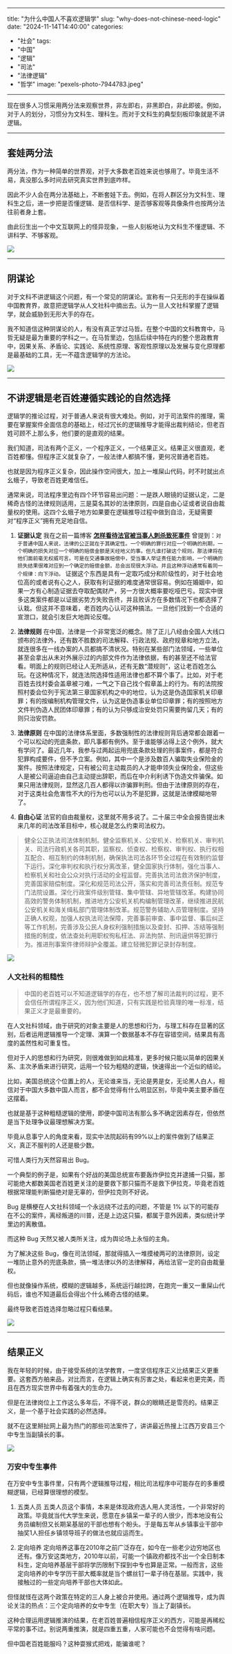 
---
title: "为什么中国人不喜欢逻辑学"
slug: "why-does-not-chinese-need-logic"
date: "2024-11-14T14:40:00"
categories: 
  - "社会"
tags:   
  - "中国"
  - "逻辑"
  - "司法"
  - "法律逻辑"
  - "哲学"
image: "pexels-photo-7944783.jpeg"
---
现在很多人习惯采用两分法来观察世界，非左即右，非黑即白，非此即彼。例如，对于人的划分，习惯分为文科生、理科生。而对于文科生的典型刻板印象就是不讲逻辑。<!--more-->

---

## 套娃两分法
两分法，作为一种简单的世界观，对于大多数老百姓来说也够用了。毕竟生活不易，真没那么多时间去研究真实世界到底咋样。

因此不少人会在两分法基础上，不断套娃下去。例如，在将人群区分为文科生、理科生之后，进一步把是否懂逻辑、是否信科学、是否够客观等具像条件也按两分法往前者身上套。

由此衍生出一个中文互联网上的怪异现象，一些人刻板地认为文科生不懂逻辑、不讲科学、不够客观。

![](VIX7qM3QfwxnSXWr.jpeg)  


---

## 阴谋论
对于文科不讲逻辑这个问题，有一个常见的阴谋论。宣称有一只无形的手在操纵着中国教育界，故意把逻辑学从人文社科中摘出去。认为一旦人文社科掌握了逻辑学，就会威胁到无形大手的存在。

我不知道信这种阴谋论的人，有没有真正学过马哲。在整个中国的文科教育中，马哲无疑是最为重要的学科之一。在马哲里边，包括后续中特在内的整个思政教育中，因果关系、矛盾论、实践论、系统性原理、客观性原理以及发展与变化原理都是最基础的工具，无一不蕴含逻辑学的方法论。  

![](mWUYEepy14rzWX38.jpeg)  


---

## 不讲逻辑是老百姓遵循实践论的自然选择
逻辑学的推论过程，对于普通人来说有很大难处。例如，对于司法案件的推理，需要在掌握案件全面信息的基础上，经过冗长的逻辑推导才能得出裁判结论，但老百姓可顾不上那么多，他们要的是直观的结果。

我们知道，司法有两个正义，一个程序正义，一个结果正义。结果正义很直观，老百姓都懂。但程序正义就复杂了，一般法律人都搞不懂，更何况普通老百姓。

也就是因为程序正义复杂，因此操作空间很大，加上一堆屎山代码，时不时就出点幺蛾子，导致老百姓更难信任。

通常来说，司法程序里边有四个环节容易出问题：一是跌人眼镜的证据认定，二是稀奇古怪的法律规则适用，三是莫名其妙的法律原则，四是自由心证或者说自由裁量权的使用。这四个幺蛾子地方如果要在逻辑推导过程中做到自洽，无疑需要对“程序正义”拥有充足地自信。


1. **证据认定**
   我在之前一篇博客 [**怎样看待法官被当事人刺杀致死事件**](https://hyruo.com/article/how-to-view-the-incident-of-a-judge-being-murdered/) 曾提到：`对于普通中国人来说，法律的公正就在于其确定性。一个明确的罪行对应一个明确的刑期，一个明确的损失对应一个明确的赔偿金额是天经地义的事。但凡谁打破这个规则，那法律将在他们面前毫无权威可言。可是在交通事故赔偿中，受当事人举证责任能力影响，一个明确的损失结果很难对应到一个确定的赔偿金额，总会出现很大浮动。并且这种浮动通常有着同一个规律：向下浮动。` 证据这个东西是具有一定取巧成分和阶级性的，对于社会地位高的或者说有心之人，获取有利证据的难度通常很容易。例如在婚姻中，如果一方有心制造证据去夺取配偶财产，另一方很大概率要吃哑巴亏。现实中很多这类案件都是以证据劣势方失败告终，并且败诉方在多数情况下也都选择了认栽。但这并不意味着，老百姓内心认可这种搞法。一旦他们找到一个合适的宣泄口，就会引发巨大地舆论反噬。
   
2. **法律规则**
   在中国，法律是一个非常宽泛的概念。除了正儿八经由全国人大线口颁布的法律外，还有数不胜数的司法解释、行政法规、政府规章和地方立法，就连很多在一线办案的人员都搞不清状况。特别在某些部门法领域，一些单位甚至会拿出从未对外展示过的内部文件作为法律依据，有的甚至还不给法官看。明面上的规则已经让人无所适从，还有无数“潜规则”，这让老百姓怎么玩。在这种情况下，就连法院选择性适用法律也都不算个事了。比如，对于老百姓去找村委会盖章被刁难，一气之下自己找个假章盖上的行为。有的法院按照村委会位列于宪法第三章国家机构之中的地位，认为这是伪造国家机关印章罪；有的按编制机构管理文件，认为这是伪造事业单位印章罪；有的按照地方文件判伪造人民团体印章罪；有的认为只够成治安处罚只需要拘留几天；有的则只治安罚款。  
   
3. **法律原则**
   在中国的法律体系里面，多数强制性的法律规则背后通常都会跟着一个可以松动的兜底条款，即凡事都有例外。至于谁能够沾得上这个例外，就大有学问了。最近几年，我参与过两起运用兜底条款处理的刑事案件，都是符合犯罪构成要件，但不予立案。例如，其中一个是涉及数百人骗取失业保险金的案件。按照法律规定，只有被公司主动裁员的人才能申领失业保险金，但这些人是被公司逼迫由自己主动提出辞职，而后在中介利利诱下伪造文件骗保。如果只用法律规则，显然这几百人都得以诈骗罪判刑。但由于法律原则的存在，对于这类社会危害性不大的行为也可以认为不是犯罪，这就是法律模糊地带了。
   
4. **自由心证**
  法官的自由裁量权，这里就不用多说了。二十届三中全会报告提出未来几年的司法改革目标中，核心就是怎么约束司法权力。
> 健全公正执法司法体制机制。健全监察机关、公安机关、检察机关、审判机关、司法行政机关各司其职，监察权、侦查权、检察权、审判权、执行权相互配合、相互制约的体制机制，确保执法司法各环节全过程在有效制约监督下运行。深化审判权和执行权分离改革，健全国家执行体制，强化当事人、检察机关和社会公众对执行活动的全程监督。完善执法司法救济保护制度，完善国家赔偿制度。深化和规范司法公开，落实和完善司法责任制。规范专门法院设置。深化行政案件级别管辖、集中管辖、异地管辖改革。构建协同高效的警务体制机制，推进地方公安机关机构编制管理改革，继续推进民航公安机关和海关缉私部门管理体制改革。规范警务辅助人员管理制度。坚持正确人权观，加强人权执法司法保障，完善事前审查、事中监督、事后纠正等工作机制，完善涉及公民人身权利强制措施以及查封、扣押、冻结等强制措施的制度，依法查处利用职权徇私枉法、非法拘禁、刑讯逼供等犯罪行为。推进刑事案件律师辩护全覆盖。建立轻微犯罪记录封存制度。

![](yGqz1JWbDR5b9fc2.jpeg)  


### 人文社科的粗糙性

> 中国的老百姓可以不知道逻辑学的存在，也不想了解司法裁判的过程，更不会信任所谓程序正义，因为他们知道，只有实践是检验真理的唯一标准，结果正义才是最重要的。

在人文社科领域，由于研究的对象主要是人的思想和行为，与理工科存在显著的区别，后者运用逻辑推导一个定理、演算一个数据基本不存在容错空间，结果具有高度的盖然性和可重复性。

但对于人的思想和行为研究，则很难做到如此精准，更多时候只能以简单的因果关系、主次矛盾来进行研究，运用一个较为粗糙的逻辑，快速得出一个近似的结论。

比如，美国总统这个位置上的人，无论谁来当，无论是男是女，无论黑人白人，相信对于中国大多数中国人而言，都不会觉得有什么明显区别，毕竟中美主要矛盾在这摆着。

也就是基于这种粗糙逻辑的使用，即便中国司法有那么多不确定因素存在，但依然是当下处理争议最理想解决方案。

毕竟从息事宁人的角度来看，现实中法院起码有99%以上的案件做到了结果正义，真正不服判的人还是极少数。

可惜人类行为天然容易出 Bug。

一个典型的例子是，如果有个好战的美国总统宣布要轰炸伊拉克并逮捕一只猫，那可能绝大都数美国老百姓更关注的是要救下那只猫而不是救下伊拉克，毕竟老百姓根据常理能判断猫绝对是无辜的，但伊拉克则不好说。

Bug 是横梗在人文社科领域一个永远绕不过去的问题，不管是 1% 以下的可能存在不公的案件，离经叛道的川普，还是上边这只猫，都属于意外因素，类似统计学里边的离散值。

而这种 Bug 天然又被人类所关注，成为舆论场上永恒的主角。

为了解决这些 Bug，像在司法领域，那就得插入一堆摸棱两可的法律原则，设定一堆防止意外的兜底条款，搞一堆法律以外的法律解释，再给法官一定的自由裁量权。

但也就像操作系统，模糊的逻辑越多，系统运行越拉跨，在跑完一重又一重屎山代码后，谁也不知道最后会得出个什么稀奇古怪的结果。

最终导致老百姓选择忽略过程只看结果。

![](pexels-photo-8431787.webp)  


---

## 结果正义


我在年轻的时候，由于接受系统的法学教育，一度坚信程序正义比结果正义更重要。这套西方舶来品，对比而言，在逻辑上确实有厉害之处，看起来也更完美，而且在西方现实世界中有着强大的生命力。

但是在法律岗位上工作这么多年后，不得不说，群众的眼睛还是雪亮的。结果正义，是一个基于社会实践的必然选择。

就不在这里掰扯网上最为热门的那些司法案件了，讲讲最近热搜上江西万安县三个中专生当副镇长的事。


![](g7p05G0JQX59kBwu.jpeg)  

### 万安中专生事件
在万安中专生事件里，只有两个逻辑推导过程，相比司法程序中可能存在的多重模糊逻辑，已经算很理想的模型。

1. 五类人员
五类人员这个事情，本来是体现政府选人用人灵活性，一个非常好的政策。毕竟就当代大学生来说，愿意在乡镇呆一辈子的人很少，而本地没有公务员编制但又长期呆基层的干部也想有个盼头。于是每五年从乡镇事业干部中抽奖1人担任乡镇领导班子的做法也就应运而生。

2. 定向培养
定向培养这事在2010年之前广泛存在，如今在一些老少边穷地区也还有。像万安这类地方，2010年以前，可能一个镇政府都找不出一个全日制本科生，定向培养基层干部将学历限制下探到中专也算是正常。一般而言，这些定向培养的中专学历干部大概率就是当个螺丝钉一辈子待在基层。实践中，我接触过的一些定向培养干部也大体如此。

但怪就怪在这两个政策在特定的三人身上被合并使用。通过两个逻辑推导，成为舆论关注的热点：三个定向培养的女中专生（在职大专）当上了副镇长。

这种合理运用逻辑推演的结果，在老百姓普遍相信程序正义的西方，可能是再稀松平常的事不过。别说两重推演，就是四重五重，人家可能也不会觉得有啥问题。

但中国老百姓能服吗？这种耍猴式把戏，能骗谁呢？
